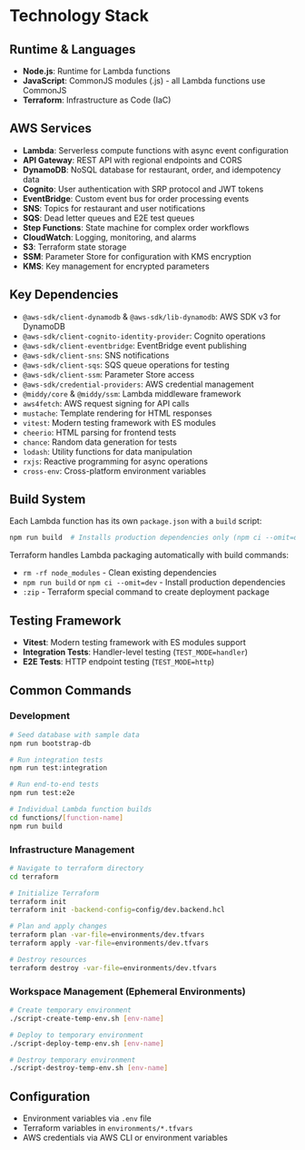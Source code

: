 # Technology Stack

## Runtime & Languages
- **Node.js**: Runtime for Lambda functions
- **JavaScript**: CommonJS modules (.js) - all Lambda functions use CommonJS
- **Terraform**: Infrastructure as Code (IaC)

## AWS Services
- **Lambda**: Serverless compute functions with async event configuration
- **API Gateway**: REST API with regional endpoints and CORS
- **DynamoDB**: NoSQL database for restaurant, order, and idempotency data
- **Cognito**: User authentication with SRP protocol and JWT tokens
- **EventBridge**: Custom event bus for order processing events
- **SNS**: Topics for restaurant and user notifications
- **SQS**: Dead letter queues and E2E test queues
- **Step Functions**: State machine for complex order workflows
- **CloudWatch**: Logging, monitoring, and alarms
- **S3**: Terraform state storage
- **SSM**: Parameter Store for configuration with KMS encryption
- **KMS**: Key management for encrypted parameters

## Key Dependencies
- `@aws-sdk/client-dynamodb` & `@aws-sdk/lib-dynamodb`: AWS SDK v3 for DynamoDB
- `@aws-sdk/client-cognito-identity-provider`: Cognito operations
- `@aws-sdk/client-eventbridge`: EventBridge event publishing
- `@aws-sdk/client-sns`: SNS notifications
- `@aws-sdk/client-sqs`: SQS queue operations for testing
- `@aws-sdk/client-ssm`: Parameter Store access
- `@aws-sdk/credential-providers`: AWS credential management
- `@middy/core` & `@middy/ssm`: Lambda middleware framework
- `aws4fetch`: AWS request signing for API calls
- `mustache`: Template rendering for HTML responses
- `vitest`: Modern testing framework with ES modules
- `cheerio`: HTML parsing for frontend tests
- `chance`: Random data generation for tests
- `lodash`: Utility functions for data manipulation
- `rxjs`: Reactive programming for async operations
- `cross-env`: Cross-platform environment variables

## Build System
Each Lambda function has its own `package.json` with a `build` script:
```bash
npm run build  # Installs production dependencies only (npm ci --omit=dev)
```

Terraform handles Lambda packaging automatically with build commands:
- `rm -rf node_modules` - Clean existing dependencies
- `npm run build` or `npm ci --omit=dev` - Install production dependencies
- `:zip` - Terraform special command to create deployment package

## Testing Framework
- **Vitest**: Modern testing framework with ES modules support
- **Integration Tests**: Handler-level testing (`TEST_MODE=handler`)
- **E2E Tests**: HTTP endpoint testing (`TEST_MODE=http`)

## Common Commands

### Development
```bash
# Seed database with sample data
npm run bootstrap-db

# Run integration tests
npm run test:integration

# Run end-to-end tests
npm run test:e2e

# Individual Lambda function builds
cd functions/[function-name]
npm run build
```

### Infrastructure Management
```bash
# Navigate to terraform directory
cd terraform

# Initialize Terraform
terraform init
terraform init -backend-config=config/dev.backend.hcl

# Plan and apply changes
terraform plan -var-file=environments/dev.tfvars
terraform apply -var-file=environments/dev.tfvars

# Destroy resources
terraform destroy -var-file=environments/dev.tfvars
```

### Workspace Management (Ephemeral Environments)
```bash
# Create temporary environment
./script-create-temp-env.sh [env-name]

# Deploy to temporary environment
./script-deploy-temp-env.sh [env-name]

# Destroy temporary environment
./script-destroy-temp-env.sh [env-name]
```

## Configuration
- Environment variables via `.env` file
- Terraform variables in `environments/*.tfvars`
- AWS credentials via AWS CLI or environment variables
